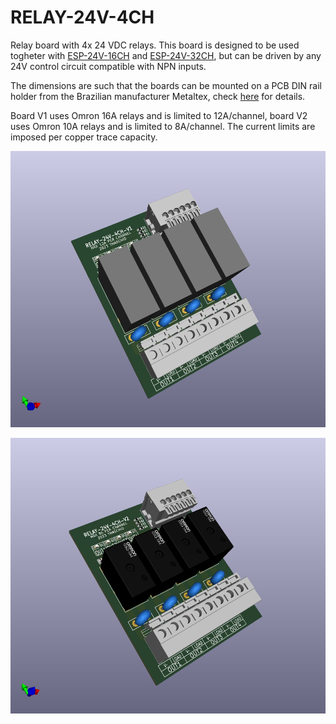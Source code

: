 # RELAY-24V-4CH

Relay board with 4x 24 VDC relays. This board is designed to be used togheter with [ESP-24V-16CH](https://github.com/thermseekr/esp-24v-16ch) and [ESP-24V-32CH](https://github.com/thermseekr/esp-24v-32ch), but can be driven by any 24V control circuit compatible with NPN inputs.

The dimensions are such that the boards can be mounted on a PCB DIN rail holder from the Brazilian manufacturer Metaltex, check [here](https://www.metaltex.com.br/produtos/componentes/suportes/sp7-suporte-para-montagem-de-placa-de-circuito-impresso-em-trilho-din) for details.

Board V1 uses Omron 16A relays and is limited to 12A/channel, board V2 uses Omron 10A relays and is limited to 8A/channel. The current limits are imposed per copper trace capacity.

![alt text](https://github.com/thermseekr/Relay-24v-4ch/blob/main/V1/Relay-24v-4ch-V1.png "RELAY-24V-4CH V1")

![alt text](https://github.com/thermseekr/Relay-24v-4ch/blob/main/V2/Relay-24v-4ch-V2.png "RELAY-24V-4CH V2")
